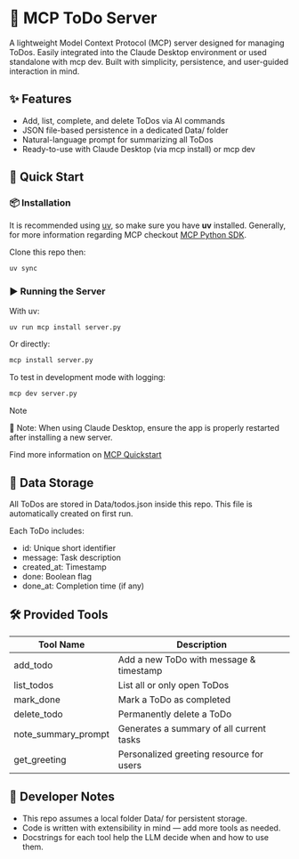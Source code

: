 # 📝 MCP ToDo Server
A lightweight Model Context Protocol (MCP) server designed for managing ToDos. Easily integrated into the Claude Desktop environment or used standalone with mcp dev. Built with simplicity, persistence, and user-guided interaction in mind.

## ✨ Features
- Add, list, complete, and delete ToDos via AI commands
- JSON file-based persistence in a dedicated Data/ folder
- Natural-language prompt for summarizing all ToDos
- Ready-to-use with Claude Desktop (via mcp install) or mcp dev

## 🚀 Quick Start
### 📦 Installation
It is recommended using [uv](https://github.com/astral-sh/uv), so make sure you have **uv** installed. Generally, for more information regarding MCP checkout [MCP Python SDK](https://github.com/modelcontextprotocol/python-sdk).

Clone this repo then:
```bash
uv sync
```

### ▶️ Running the Server
With uv:
```bash
uv run mcp install server.py
```
Or directly:
```bash
mcp install server.py
```
To test in development mode with logging:
```bash
mcp dev server.py
```
> [!NOTE]
> 🧠 Note: When using Claude Desktop, ensure the app is properly restarted after installing a new server.
>
> Find more information on [MCP Quickstart](https://modelcontextprotocol.io/quickstart/user)

## 📂 Data Storage
All ToDos are stored in Data/todos.json inside this repo. This file is automatically created on first run.

Each ToDo includes:
- id: Unique short identifier
- message: Task description
- created_at: Timestamp
- done: Boolean flag
- done_at: Completion time (if any)

## 🛠️ Provided Tools
| Tool Name    | Description |
| -------- | ------- |
| add_todo  | Add a new ToDo with message & timestamp   |
| list_todos | List all or only open ToDos    |
| mark_done    | Mark a ToDo as completed    |
| delete_todo    | Permanently delete a ToDo    |
| note_summary_prompt    | Generates a summary of all current tasks    |
| get_greeting    | Personalized greeting resource for users    |

## 🧰 Developer Notes
- This repo assumes a local folder Data/ for persistent storage.
- Code is written with extensibility in mind — add more tools as needed.
- Docstrings for each tool help the LLM decide when and how to use them.
